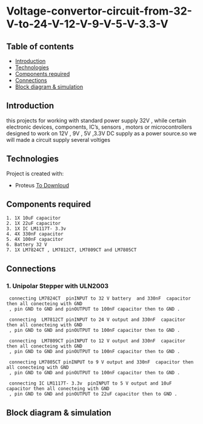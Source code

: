 # Voltage-convertor-circuit-from-32-V-to-24-V-12-V-9-V-5-V-3.3-V


## Table of contents
* [Introduction](#Introduction)
* [Technologies](#technologies)
* [Components required](#Components-required)
* [Connections](#Connections)
* [Block diagram & simulation ](#Block-diagram-&-simulation)



## Introduction

 this projects for working with standard power supply 32V , 
 while certain electronic devices, components, IC’s,   sensors ,
 motors or microcontrollers designed to work on 12V , 9V , 5V ,3.3V DC supply
 as a power source.so we will made a circuit supply several voltiges 
 
  


## Technologies
Project is created with:
* Proteus [To Downloud](https://www.labcenter.com/simulation/)
	
## Components required

    1. 1X 10uF capacitor
    2. 1X 22uF capacitor
    3. 1X IC LM1117T- 3.3v 
    4. 4X 330nF capacitor 
    5. 4X 100nF capacitor 
    6. Battery 32 V
    7. 1X LM7824CT , LM7812CT, LM7809CT and LM7805CT
    
    
    

    
## Connections

### 1. Unipolar Stepper with ULN2003

     connecting LM7824CT  pinINPUT to 32 V battery  and 330nF  capacitor then all conecteing with GND
     , pin GND to GND and pinOUTPUT to 100nF capacitor then to GND .
     
     connecting  LM7812CT pinINPUT to 24 V output and 330nF  capacitor then all conecteing with GND
     , pin GND to GND and pinOUTPUT to 100nF capacitor then to GND .
 
     connecting  LM7809CT pinINPUT to 12 V output and 330nF  capacitor then all conecteing with GND
     , pin GND to GND and pinOUTPUT to 100nF capacitor then to GND .
     
     connecting LM7805CT pinINPUT to 9 V output and 330nF  capacitor then all conecteing with GND
     , pin GND to GND and pinOUTPUT to 100nF capacitor then to GND .
     
     connecting IC LM1117T- 3.3v  pinINPUT to 5 V output and 10uF  capacitor then all conecteing with GND
     , pin GND to GND and pinOUTPUT to 22uF capacitor then to GND .
     
     
     
## Block diagram & simulation

